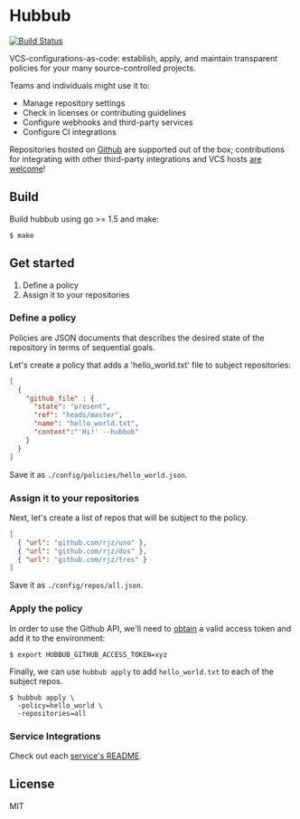 # Hubbub

[![Build
Status](https://travis-ci.org/rjz/hubbub.svg?branch=master)](https://travis-ci.org/rjz/hubbub)

VCS-configurations-as-code: establish, apply, and maintain transparent policies
for your many source-controlled projects.

Teams and individuals might use it to:

  - Manage repository settings
  - Check in licenses or contributing guidelines
  - Configure webhooks and third-party services
  - Configure CI integrations

Repositories hosted on [Github][github] are supported out of the box;
contributions for integrating with other third-party integrations and VCS hosts
[are welcome][contributing]!

## Build

Build hubbub using go >= 1.5 and make:

    $ make

## Get started

  1. Define a policy
  2. Assign it to your repositories

### Define a policy

Policies are JSON documents that describes the desired state of the repository
in terms of sequential goals.

Let's create a policy that adds a 'hello_world.txt' file to subject
repositories:

```json
[
  {
    "github_file" : {
      "state": "present",
      "ref": "heads/master",
      "name": "hello_world.txt",
      "content":"'Hi!' --hubbub"
    }
  }
]
```

Save it as `./config/policies/hello_world.json`.

### Assign it to your repositories

Next, let's create a list of repos that will be subject to the policy.

```json
[
  { "url": "github.com/rjz/uno" },
  { "url": "github.com/rjz/dos" },
  { "url": "github.com/rjz/tres" }
]
```

Save it as `./config/repos/all.json`.

### Apply the policy

In order to use the Github API, we'll need to [obtain][github-token] a valid
access token and add it to the environment:

    $ export HUBBUB_GITHUB_ACCESS_TOKEN=xyz

Finally, we can use `hubbub apply` to add `hello_world.txt` to each of the
subject repos.

    $ hubbub apply \
      -policy=hello_world \
      -repositories=all

### Service Integrations

Check out each [service's README](services/).

## License

MIT

[github]: https://github.com
[github-token]: https://help.github.com/articles/creating-an-access-token-for-command-line-use/
[contributing]: CONTRIBUTING.md


